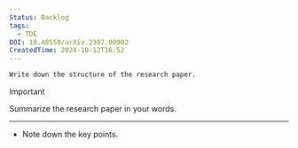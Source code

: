 ```yaml
---
Status: Backlog
tags:
  - TDE
DOI: 10.48550/arXiv.2307.00902
CreatedTime: 2024-10-12T16:52
---
```

```Markdown
Write down the structure of the research paper.
```

> [!important]  
> Summarize the research paper in your words.  

[](https://www.notion.soundefined)

---

- Note down the key points.